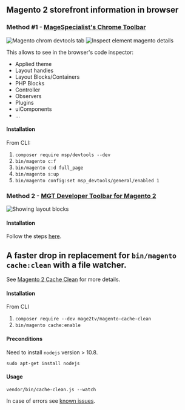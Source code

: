 
## Magento 2 storefront information in browser

### Method #1 - [MageSpecialist's Chrome Toolbar](https://github.com/magespecialist/mage-chrome-toolbar#magento-chrome-toolbar-for-msp-devtools)

![Magento chrom devtools tab](https://user-images.githubusercontent.com/13456702/109925248-2fac6f80-7cca-11eb-8802-47b1279050b4.png)
![Inspect element magento details](https://user-images.githubusercontent.com/13456702/109925344-49e64d80-7cca-11eb-890b-31bbcc66f601.png)


This allows to see in the browser's code inspector:

- Applied theme
- Layout handles
- Layout Blocks/Containers
- PHP Blocks
- Controller
- Observers
- Plugins
- uiComponents
- ...


#### Installation

From CLI:

1. `composer require msp/devtools --dev`
2. `bin/magento c:f`
3. `bin/magento c:d full_page`
4. `bin/magento s:up`
5. `bin/magento config:set msp_devtools/general/enabled 1`


### Method 2 - [MGT Developer Toolbar for Magento 2](https://github.com/mgtcommerce/Mgt_Developertoolbar)

![Showing layout blocks](https://www.mgt-commerce.com/docs/img/mgt-developer-toolbar/magento2/blocks.png)

#### Installation

Follow the steps [here](https://www.mgt-commerce.com/docs/mgt-developer-toolbar/magento2/installation).


## A faster drop in replacement for `bin/magento cache:clean` with a file watcher.

See [Magento 2 Cache Clean](https://github.com/mage2tv/magento-cache-clean#magento-2-cache-clean) for more details.

#### Installation

From CLI

1. `composer require --dev mage2tv/magento-cache-clean`
2. `bin/magento cache:enable`

#### Preconditions

Need to install `nodejs` version > 10.8.

`sudo apt-get install nodejs`

#### Usage

`vendor/bin/cache-clean.js --watch`

In case of errors see [known issues](https://github.com/mage2tv/magento-cache-clean#known-issues).
